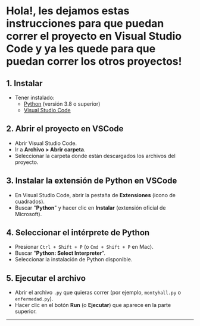 # Hola!, les dejamos estas instrucciones para que puedan correr el proyecto en Visual Studio Code y ya les quede para que puedan correr los otros proyectos!

## 1. Instalar

- Tener instalado:
  - [Python](https://www.python.org/downloads/) (versión 3.8 o superior)
  - [Visual Studio Code](https://code.visualstudio.com/)

## 2. Abrir el proyecto en VSCode

- Abrir Visual Studio Code.
- Ir a **Archivo > Abrir carpeta**.
- Seleccionar la carpeta donde están descargados los archivos del proyecto.

## 3. Instalar la extensión de Python en VSCode

- En Visual Studio Code, abrir la pestaña de **Extensiones** (icono de cuadrados).
- Buscar "**Python**" y hacer clic en **Instalar** (extensión oficial de Microsoft).

## 4. Seleccionar el intérprete de Python

- Presionar `Ctrl + Shift + P` (o `Cmd + Shift + P` en Mac).
- Buscar "**Python: Select Interpreter**".
- Seleccionar la instalación de Python disponible.

## 5. Ejecutar el archivo

- Abrir el archivo `.py` que quieras correr (por ejemplo, `montyhall.py` o `enfermedad.py`).
- Hacer clic en el botón **Run** (o **Ejecutar**) que aparece en la parte superior.

---
